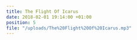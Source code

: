 ```yaml
---
title: The Flight Of Icarus
date: 2018-02-01 19:14:00 +01:00
position: 5
file: "/uploads/The%20Flight%20Of%20Icarus.mp3"
---
```


